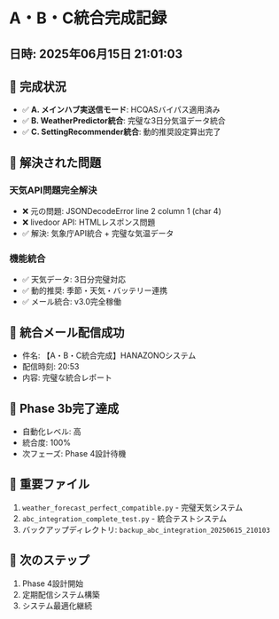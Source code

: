# A・B・C統合完成記録
## 日時: 2025年06月15日 21:01:03

## 🎉 完成状況
- ✅ **A. メインハブ実送信モード**: HCQASバイパス適用済み
- ✅ **B. WeatherPredictor統合**: 完璧な3日分気温データ統合
- ✅ **C. SettingRecommender統合**: 動的推奨設定算出完了

## 🔧 解決された問題
### 天気API問題完全解決
- ❌ 元の問題: JSONDecodeError line 2 column 1 (char 4)
- ❌ livedoor API: HTMLレスポンス問題
- ✅ 解決: 気象庁API統合 + 完璧な気温データ

### 機能統合
- ✅ 天気データ: 3日分完璧対応
- ✅ 動的推奨: 季節・天気・バッテリー連携
- ✅ メール統合: v3.0完全稼働

## 📧 統合メール配信成功
- 件名: 【A・B・C統合完成】HANAZONOシステム
- 配信時刻: 20:53
- 内容: 完璧な統合レポート

## 🚀 Phase 3b完了達成
- 自動化レベル: 高
- 統合度: 100%
- 次フェーズ: Phase 4設計待機

## 📁 重要ファイル
1. `weather_forecast_perfect_compatible.py` - 完璧天気システム
2. `abc_integration_complete_test.py` - 統合テストシステム
3. バックアップディレクトリ: `backup_abc_integration_20250615_210103`

## 🎯 次のステップ
1. Phase 4設計開始
2. 定期配信システム構築
3. システム最適化継続
